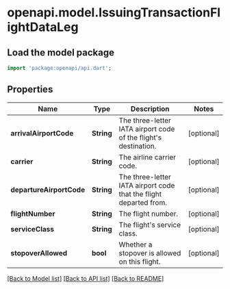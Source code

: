 # openapi.model.IssuingTransactionFlightDataLeg

## Load the model package
```dart
import 'package:openapi/api.dart';
```

## Properties
Name | Type | Description | Notes
------------ | ------------- | ------------- | -------------
**arrivalAirportCode** | **String** | The three-letter IATA airport code of the flight's destination. | [optional] 
**carrier** | **String** | The airline carrier code. | [optional] 
**departureAirportCode** | **String** | The three-letter IATA airport code that the flight departed from. | [optional] 
**flightNumber** | **String** | The flight number. | [optional] 
**serviceClass** | **String** | The flight's service class. | [optional] 
**stopoverAllowed** | **bool** | Whether a stopover is allowed on this flight. | [optional] 

[[Back to Model list]](../README.md#documentation-for-models) [[Back to API list]](../README.md#documentation-for-api-endpoints) [[Back to README]](../README.md)


